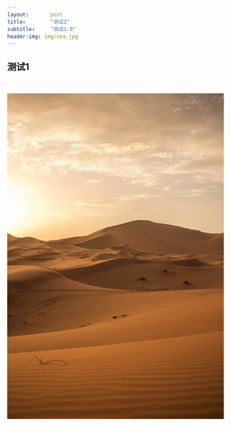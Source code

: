 ```yaml
---
layout:       post
title:        "测试1"
subtitle:     "测试1.0"
header-img: img/sea.jpg
---
```


测试1
-----------
<br>

![java-javascript](/img/404desert.jpg)
